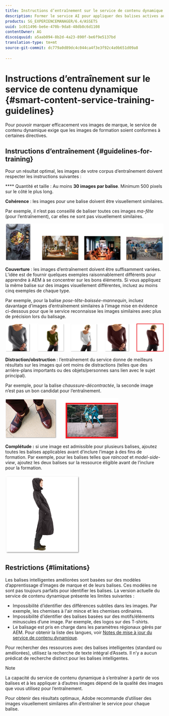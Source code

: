 ```yaml
---
title: Instructions d’entraînement sur le service de contenu dynamique
description: Former le service AI pour appliquer des balises actives aux ressources
products: SG_EXPERIENCEMANAGER/6.4/ASSETS
uuid: 1c011496-be6e-470b-9da8-48db8c6d1108
contentOwner: AG
discoiquuid: a5aab094-8b2d-4a23-890f-be6f9e5137bd
translation-type: tm+mt
source-git-commit: dc779a0d89dc4c044ca4f3e3f92c4a9b651d09a8

---
```



# Instructions d’entraînement sur le service de contenu dynamique {#smart-content-service-training-guidelines}

Pour pouvoir marquer efficacement vos images de marque, le service de contenu dynamique exige que les images de formation soient conformes à certaines directives.

## Instructions d’entraînement {#guidelines-for-training}

Pour un résultat optimal, les images de votre corpus d’entraînement doivent respecter les instructions suivantes :

**** Quantité et taille : Au moins **30 images par balise**. Minimum 500 pixels sur le côté le plus long.

**Cohérence** : les images pour une balise doivent être visuellement similaires.

Par exemple, il n’est pas conseillé de baliser toutes ces images *ma-fête* (pour l’entraînement), car elles ne sont pas visuellement similaires.

![Images d’illustration donnant un exemple d’instructions d’entraînement](assets/do-not-localize/coherence.png)

**Couverture** : les images d’entraînement doivent être suffisamment variées. L’idée est de fournir quelques exemples raisonnablement différents pour apprendre à AEM à se concentrer sur les bons éléments. Si vous appliquez la même balise sur des images visuellement différentes, incluez au moins cinq exemples de chaque type.

Par exemple, pour la balise *pose-tête-baissée-mannequin*, incluez davantage d’images d’entraînement similaires à l’image mise en évidence ci-dessous pour que le service reconnaisse les images similaires avec plus de précision lors du balisage.

![Images d’illustration donnant un exemple d’instructions d’entraînement](assets/do-not-localize/coverage_1.png)

**Distraction/obstruction** : l’entraînement du service donne de meilleurs résultats sur les images qui ont moins de distractions (telles que des arrière-plans importants ou des objets/personnes sans lien avec le sujet principal).

Par exemple, pour la balise *chaussure-décontractée*, la seconde image n’est pas un bon candidat pour l’entraînement.

![Images d’illustration donnant un exemple d’instructions d’entraînement](assets/do-not-localize/distraction.png)

**Complétude :** si une image est admissible pour plusieurs balises, ajoutez toutes les balises applicables avant d’inclure l’image à des fins de formation. Par exemple, pour les balises telles que *raincoat* et *model-side-view*, ajoutez les deux balises sur la ressource éligible avant de l’inclure pour la formation.

![Images d’illustration donnant un exemple d’instructions d’entraînement](assets/do-not-localize/completeness.png)

## Restrictions {#limitations}

Les balises intelligentes améliorées sont basées sur des modèles d’apprentissage d’images de marque et de leurs balises. Ces modèles ne sont pas toujours parfaits pour identifier les balises. La version actuelle du service de contenu dynamique présente les limites suivantes :

* Impossibilité d’identifier des différences subtiles dans les images. Par exemple, les chemises à l&#39;air mince et les chemises ordinaires.
* Impossibilité d’identifier des balises basées sur des motifs/éléments minuscules d’une image. Par exemple, des logos sur des T-shirts.
* Le balisage est pris en charge dans les paramètres régionaux gérés par AEM. Pour obtenir la liste des langues, voir [Notes de mise à jour du service de contenu dynamique](/help/release-notes/smart-content-service-release-notes.md).

Pour rechercher des ressources avec des balises intelligentes (standard ou améliorées), utilisez la recherche de texte intégral d’Assets. Il n’y a aucun prédicat de recherche distinct pour les balises intelligentes.

>[!NOTE]
>
>La capacité du service de contenu dynamique à s’entraîner à partir de vos balises et à les appliquer à d’autres images dépend de la qualité des images que vous utilisez pour l’entraînement.
>
>Pour obtenir des résultats optimaux, Adobe recommande d’utiliser des images visuellement similaires afin d’entraîner le service pour chaque balise.

